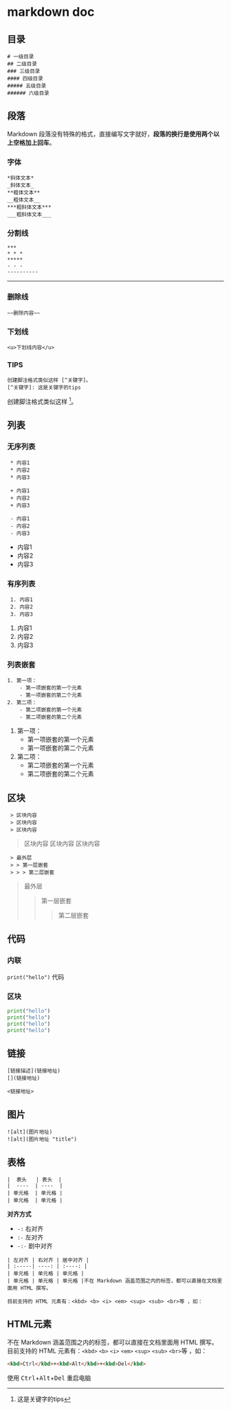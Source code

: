 # markdown doc



## 目录

```
# 一级目录
## 二级目录
### 三级目录
#### 四级目录
##### 五级目录
###### 六级目录
```



## 段落

Markdown 段落没有特殊的格式，直接编写文字就好，__段落的换行是使用两个以上空格加上回车__。

### 字体
```
*斜体文本*
_斜体文本_
**粗体文本**
__粗体文本__
***粗斜体文本***
___粗斜体文本___
```
### 分割线
```
***
* * *
*****
- - -
----------
```

***

### 删除线
```
~~删除内容~~
```

### 下划线
```
<u>下划线内容</u>
```

### TIPS

```
创建脚注格式类似这样 [^关键字]。
[^关键字]: 这是关键字的tips
```

创建脚注格式类似这样 [^关键字]。
[^关键字]: 这是关键字的tips



## 列表

### 无序列表
```
 * 内容1
 * 内容2
 * 内容3

 + 内容1
 + 内容2
 + 内容3

 - 内容1
 - 内容2
 - 内容3
```
 - 内容1
 - 内容2
 - 内容3

### 有序列表
```
 1. 内容1
 2. 内容2
 3. 内容3
```
 1. 内容1
 2. 内容2
 3. 内容3

### 列表嵌套
```
1. 第一项：
    - 第一项嵌套的第一个元素
    - 第一项嵌套的第二个元素
2. 第二项：
    - 第二项嵌套的第一个元素
    - 第二项嵌套的第二个元素
```
1. 第一项：
    - 第一项嵌套的第一个元素
    - 第一项嵌套的第二个元素
2. 第二项：
    - 第二项嵌套的第一个元素
    - 第二项嵌套的第二个元素



## 区块

```
 > 区块内容
 > 区块内容
 > 区块内容
```
 > 区块内容
 > 区块内容
 > 区块内容

```
 > 最外层
 > > 第一层嵌套
 > > > 第二层嵌套
```
 > 最外层
 > > 第一层嵌套
 > >
 > > > 第二层嵌套
 > > > 



## 代码

### 内联
`print("hello")` 代码


### 区块

```python
print("hello")
print("hello")
print("hello")
print("hello")
```



## 链接

```
[链接描述](链接地址)
[](链接地址)

<链接地址>
```


## 图片

```
![alt](图片地址)
![alt](图片地址 "title")
```


## 表格

```
|  表头   | 表头  |
|  ----  | ----  |
| 单元格  | 单元格 |
| 单元格  | 单元格 |
```
__对齐方式__
 - `-:` 右对齐
 - `:-` 左对齐
 - `-:-` 剧中对齐
```
| 左对齐 | 右对齐 | 居中对齐 |
| :-----| ----: | :----: |
| 单元格 | 单元格 | 单元格 |
| 单元格 | 单元格 | 单元格 |不在 Markdown 涵盖范围之内的标签，都可以直接在文档里面用 HTML 撰写。

目前支持的 HTML 元素有：<kbd> <b> <i> <em> <sup> <sub> <br>等 ，如：
```



## HTML元素

不在 Markdown 涵盖范围之内的标签，都可以直接在文档里面用 HTML 撰写。
目前支持的 HTML 元素有：`<kbd>` `<b>` `<i>` `<em>` `<sup>` `<sub>` `<br>`等 ，如：
```html
<kbd>Ctrl</kbd>+<kbd>Alt</kbd>+<kbd>Del</kbd>
```
使用 <kbd>Ctrl</kbd>+<kbd>Alt</kbd>+<kbd>Del</kbd> 重启电脑